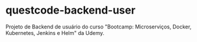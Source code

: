 # questcode-backend-user
Projeto de Backend de usuário do curso "Bootcamp: Microserviços, Docker, Kubernetes, Jenkins e Helm" da Udemy.
